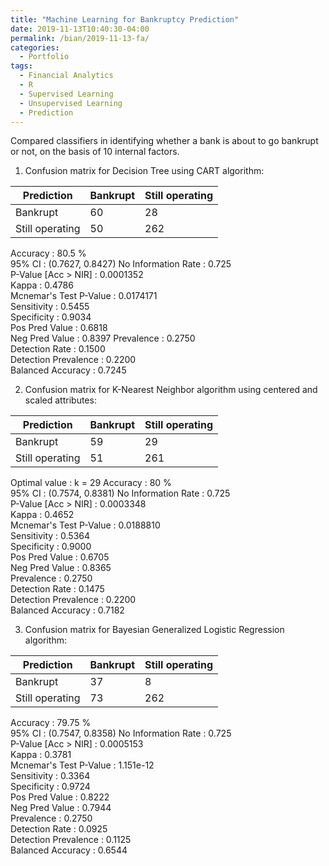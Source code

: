 ```yaml
---
title: "Machine Learning for Bankruptcy Prediction"
date: 2019-11-13T10:40:30-04:00
permalink: /bian/2019-11-13-fa/
categories:
  - Portfolio
tags:
  - Financial Analytics
  - R
  - Supervised Learning
  - Unsupervised Learning
  - Prediction
---
```

Compared classifiers in identifying whether a bank is about to go bankrupt or not, on the basis of 10 internal factors.

1. Confusion matrix for Decision Tree using CART algorithm:

| Prediction | Bankrupt | Still operating |
| ---------- | --------- | ------------- |
| Bankrupt | 60 | 28 |
| Still operating | 50 | 262 |

Accuracy : 80.5 %           
95% CI : (0.7627, 0.8427)
No Information Rate : 0.725           
P-Value [Acc > NIR] : 0.0001352       
Kappa : 0.4786          
Mcnemar's Test P-Value : 0.0174171       
Sensitivity : 0.5455          
Specificity : 0.9034          
Pos Pred Value : 0.6818          
Neg Pred Value : 0.8397
Prevalence : 0.2750          
Detection Rate : 0.1500          
Detection Prevalence : 0.2200          
Balanced Accuracy : 0.7245  

2. Confusion matrix for K-Nearest Neighbor algorithm using centered and scaled attributes: 

| Prediction | Bankrupt | Still operating |
| ---------- | --------- | ------------- |
| Bankrupt | 59 | 29 |
| Still operating | 51 | 261 |

Optimal value : k = 29
Accuracy : 80 %          
95% CI : (0.7574, 0.8381)
No Information Rate : 0.725           
P-Value [Acc > NIR] : 0.0003348       
Kappa : 0.4652          
Mcnemar's Test P-Value : 0.0188810       
Sensitivity : 0.5364          
Specificity : 0.9000          
Pos Pred Value : 0.6705          
Neg Pred Value : 0.8365          
Prevalence : 0.2750          
Detection Rate : 0.1475          
Detection Prevalence : 0.2200          
Balanced Accuracy : 0.7182  

3. Confusion matrix for Bayesian Generalized Logistic Regression algorithm:

| Prediction | Bankrupt | Still operating |
| ---------- | --------- | ------------- |
| Bankrupt | 37 | 8 |
| Still operating | 73 | 262 |

Accuracy : 79.75 %         
95% CI : (0.7547, 0.8358)
No Information Rate : 0.725           
P-Value [Acc > NIR] : 0.0005153       
Kappa : 0.3781          
Mcnemar's Test P-Value : 1.151e-12       
Sensitivity : 0.3364          
Specificity : 0.9724          
Pos Pred Value : 0.8222          
Neg Pred Value : 0.7944          
Prevalence : 0.2750          
Detection Rate : 0.0925          
Detection Prevalence : 0.1125          
Balanced Accuracy : 0.6544 

